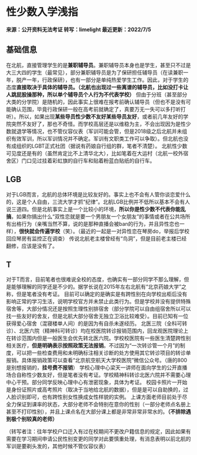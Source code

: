 # 性少数入学浅指

**来源：公开资料无法考证 转写：limelight 最近更新：2022/7/5**

## 基础信息

在北航，直接管理学生的是**兼职辅导员**。兼职辅导员本身也是学生，甚至只不过是大三大四的学生（最常见），部分兼职辅导员是为了保研担任辅导员（在读兼职一年，脱产一年，行政保研），也有一部分是单纯热爱学生工作。因此，对于学生的态度**直接取决于具体的辅导员。（北航也出现过一些离谱的辅导员，比如没打卡让人跳屁股操那种，所以单个辅导员个人行为不代表学校）** 但由于分班（甚至部分大类的分学院）是随机的，因此事实上很难在报考前确认辅导员（但也不是没有可能确认范围，毕竟行政保研一般在高考前就确定了，真要万无一失可以多打听打听）。所以，如果出现**某些导员性少数不友好某些导员友好**，或者前几年友好的学院突然不友好了，那也不奇怪。而学校高层还是以维稳为主，不会出现因为是性少数就退学等情况，也不管仪容仪表（军训可能会管，但是2018级之后北航并未组织有效军训，所以军训情况并不确定。军训有文职类工作可以争取）。但北航也没有成组织的LGBT正式社团（据说有药娘自行组的群，笔者不清楚）。
北航性少数可见度还是有的（虽然肯定比不上清华北大），比如笔着在大运村（北航一校外宿舍区）门口见过挂着彩虹旗的自行车和贴着粉蓝白贴纸的自行车。

## LGB

对于LGB而言，北航的总体环境是比较友好的。事实上也不会有人管你谈恋爱什么的，这是个人自由，三流大学才抓“纪律”。北航LGB比例并不低所以基本不会有人说三道四。但是北航事实上是一个比较小的环境，**所以你是性少数不代表你能乱搞**，如果你搞出什么“双性恋就是要一个男朋友一个女朋友”的事情或者在公共场所有出格行为（亲嘴当然不算，说的是那种直播会被ban的行为，并且异性恋也一样），**很快就会传遍学校**（笑）。（最近的一起是一对异性恋在琴房do，举报后学校回应琴房有监控正在调查）
传说北航老主楼曾经有“鸟洞”，但是目前老主楼已经翻修，应该是没有了。

## T

对于T而言，目前笔者也很难说全校的态度，也确实有一部分同学不那么理解，但是能够理解的同学还是不少的。据学长说在2015年左右北航有“北京药娘大学”之称，但是笔者没有考证。
目前可以确定的是确实是有跨性别在向学校出柜后没有影响正常的学习生活，说明学校官方并未禁止此类行为。但是学校并没有提供特殊宿舍等，大部分情况还是按照生理性别排宿舍（部分学院可以自由组宿舍所以可以找一些友好的舍友，但是北航大部分宿舍无独立卫浴比较难受）。目前已知有一位获得爱心宿舍（混寝楼单人间）的是因为有自杀未遂经历。
北医三院（全科可转诊）、北医六院（精神科可转诊）均在校医院转诊报销范围内，回龙观医院理论上在转诊范围内但是一般医生会优先转北医六院。学校校医院有一些医生清楚跨性别相关医疗，**但是明确表示按照政策无法报销**。不过因为“一次转诊管一个月”的制度，可以把一些检查费用和未明确标注相关诊断的处方使用其它转诊项目的转诊单报销。具体报销政策可以查看“北京航空航天大学校医院”微信公众号。（唐的800是别想报销的，**挂号费不报销**）
学校心理中心梁天一讲师在面向学生的公开直播场合自称性少数友好，但是笔者没有考证。学校精神科转诊北医六院并不需要心理中心干预。部分同学反映心理中心有泄密现象，具体为考证。
校园卡照片一开始是身份证照片或高考照片（取决于当地给北航的数据），但是是可以自助换的，过人脸识别即可，也有跨性别女性换成女性样貌的实例。
上课方面老师目前处于尽全力保证到课率的状态，大部分老师不会特别在意你的性别（一部分老师点名册上甚至不打印性别），并且上课点名在大部分课上都是非常非常非常水的。**（不排除遇到极个别较真的老师）**

（转写者注：往年学校户口迁入有过在校期间不更改户籍信息的规定，因此如果有需要在学习期间申请公民性别变更的同学对此要慎重处理，有消息表明以前北航的军训是要剃头发的，其他时候不管仪容仪表）